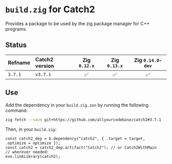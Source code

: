 # `build.zig` for Catch2

Provides a package to be used by the zig package manager for C++ programs.

## Status

| Refname | Catch2 version | Zig `0.12.x` | Zig `0.13.x` | Zig `0.14.0-dev` |
|:--------|:---------------|:------------:|:------------:|:----------------:|
| `3.7.1` | `v3.7.1`       | ✅           | ✅           | ✅               |

## Use

Add the dependency in your `build.zig.zon` by running the following command:
```bash
zig fetch --save git+https://github.com/allyourcodebase/catch2#3.7.1
```

Then, in your `build.zig`:
```zig
const catch2_dep = b.dependency("catch2", { .target = target, .optimize = optimize });
const catch2 = catch2_dep.artifact("Catch2"); // or Catch2WithMain
// wherever needed:
exe.linkLibrary(catch2);
```
